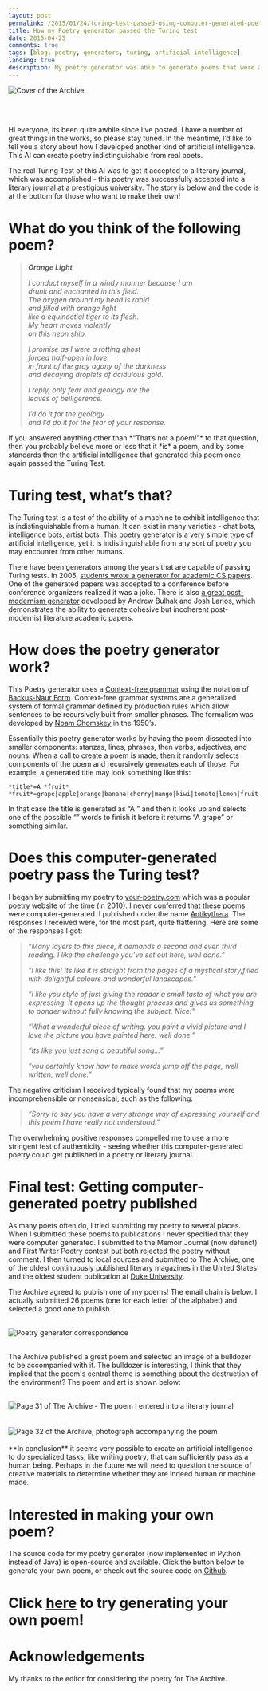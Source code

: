 ```yaml
---
layout: post
permalink: /2015/01/24/turing-test-passed-using-computer-generated-poetry/index.html
title: How my Poetry generator passed the Turing test
date: 2015-04-25
comments: true
tags: [blog, poetry, generators, turing, artificial intelligence]
landing: true
description: My poetry generator was able to generate poems that were able to get published in a real literary journal.
---
```


![Cover of the Archive](http://rpiai.com/assets/images/the_archive_cover.jpg)

<br><br>

Hi everyone, its been quite awhile since I’ve posted. I have a number of
great things in the works, so please stay tuned. In the meantime, I’d
like to tell you a story about how I developed another kind of
artificial intelligence. This AI can create poetry indistinguishable
from real poets.

The real Turing Test of this AI was to get it accepted to a literary
journal, which was accomplished - this poetry was successfully accepted
into a literary journal at a prestigious university. The story is below
and the code is at the bottom for those who want to make their own!

What do you think of the following poem?
========================================

<div id="poem">
<blockquote><p><strong><em>Orange Light</em></strong></p>
<p><em>I conduct myself in a windy manner because I am</em><br />
<em> drunk and enchanted in this field.</em><br />
<em> The oxygen around my head is rabid</em><br />
<em> and filled with orange light</em><br />
<em> like a equinoctial tiger to its flesh.</em><br />
<em> My heart moves violently</em><br />
<em> on this neon ship.</em></p>
<p><em>I promise as I were a rotting ghost</em><br />
<em> forced half-open in love</em><br />
<em> in front of the gray agony of the darkness</em><br />
<em> and decaying droplets of acidulous gold.</em></p>
<p><em>I reply, only fear and geology are the</em><br />
<em> leaves of belligerence.</em></p>
<p><em>I&#8217;d do it for the geology</em><br />
<em> and I&#8217;d do it for the fear of your response.</em></p></blockquote>
</div>
If you answered anything other than *“That’s not a poem!”* to that
question, then you probably believe more or less that it *is* a poem,
and by some standards then the artificial intelligence that generated
this poem once again passed the Turing Test.

Turing test, what’s that?
=========================

The Turing test is a test of the ability of a machine to exhibit
intelligence that is indistinguishable from a human. It can exist in
many varieties - chat bots, intelligence bots, artist bots. This poetry
generator is a very simple type of artificial intelligence, yet it is
indistinguishable from any sort of poetry you may encounter from other
humans.

There have been generators among the years that are capable of passing
Turing tests. In 2005, [students wrote a generator for academic CS
papers](http://pdos.csail.mit.edu/scigen/). One of the generated papers
was accepted to a conference before conference organizers realized it
was a joke. There is also [a great post-modernism
generator](http://www.elsewhere.org/pomo/) developed by Andrew Bulhak
and Josh Larios, which demonstrates the ability to generate cohesive but
incoherent post-modernist literature academic papers.

How does the poetry generator work?
===================================

This Poetry generator uses a [Context-free
grammar](https://en.wikipedia.org/wiki/Context-free_grammar) using the
notation of [Backus-Naur
Form](https://en.wikipedia.org/wiki/Backus%E2%80%93Naur_Form).
Context-free grammar systems are a generalized system of formal grammar
defined by production rules which allow sentences to be recursively
built from smaller phrases. The formalism was developed by [Noam
Chomskey](https://en.wikipedia.org/wiki/Noam_Chomsky) in the 1950’s.

Essentially this poetry generator works by having the poem dissected
into smaller components: stanzas, lines, phrases, then verbs,
adjectives, and nouns. When a call to create a poem is made, then it
randomly selects components of the poem and recursively generates each
of those. For example, a generated title may look something like this:

    *title*=A *fruit*
    *fruit*=grape|apple|orange|banana|cherry|mango|kiwi|tomato|lemon|fruit

In that case the title is generated as “A ” and then it looks up and
selects one of the possible “” words to finish it before it returns “A
grape” or something similar.

Does this computer-generated poetry pass the Turing test?
=========================================================

I began by submitting my poetry to
[your-poetry.com](http://www.your-poetry.com/index.php) which was a
popular poetry website of the time (in 2010). I never conferred that
these poems were computer-generated. I published under the name
[Antikythera](http://www.your-poetry.com/modules.php?name=Your_Account&op=userinfo&username=antikythera).
The responses I received were, for the most part, quite flattering. Here
are some of the responses I got:

> *“Many layers to this piece, it demands a second and even third
> reading. I like the challenge you’ve set out here, well done.”*
>
> *"I like this!* *Its like it is straight from the pages of a mystical
> story,filled with delightful colours and wonderful landscapes."*
>
> *“I like you style of just giving the reader a small taste of what you
> are expressing. It opens up the thought process and gives us something
> to ponder without fully knowing the subject. Nice!”*
>
> *“What a wonderful piece of writing. you paint a vivid picture and I
> love the picture you have painted here. well done.”*
>
> *“Its like you just sang a beautiful song…”*
>
> *“you certainly know how to make words jump off the page, well
> written, well done.”*

The negative criticism I received typically found that my poems were
incomprehensible or nonsensical, such as the following:

> *“Sorry to say you have a very strange way of expressing yourself and
> this poem I have really not understood.”*

The overwhelming positive responses compelled me to use a more stringent
test of authenticity - seeing whether this computer-generated poetry
could get published in a poetry or literary journal.

Final test: Getting computer-generated poetry published
=======================================================

As many poets often do, I tried submitting my poetry to several places.
When I submitted these poems to publications I never specified that they
were computer generated. I submitted to the Memoir Journal (now defunct)
and First Writer Poetry contest but both rejected the poetry without
comment. I then turned to local sources and submitted to The Archive,
one of the oldest continuously published literary magazines in the
United States and the oldest student publication at [Duke
University](https://dukearchive.wordpress.com/).

The Archive agreed to publish one of my poems! The email chain is below.
I actually submitted 26 poems (one for each letter of the alphabet) and
selected a good one to publish.

<br>
<div class="row">
<div class="col-md-3"></div>
<div class="col-md-6"><img src="http://{{ site.url }}{{ site.baseurl }}/assets/images/the_archive_email.jpg" alt="Poetry generator correspondence" class="img-responsive center-block"></div>
<div class="col-md-3"></div>
</div>
<br> 
           
The Archive published a great poem and selected an image of a bulldozer
to be accompanied with it. The bulldozer is interesting, I think that
they implied that the poem's central theme is something about the
destruction of the environment? The poem and art is shown below:

<br>
<div class="row">
<div class="col-md-3"></div>
<div class="col-md-6"><img src="http://{{ site.url }}{{ site.baseurl }}/assets/images/the_archive_pg31.jpg" alt="Page 31 of The Archive - The poem I entered into a literary journal" class="img-responsive center-block"></div>
<div class="col-md-3"></div>
</div>
<br>             
<br>
<div class="row">
<div class="col-md-3"></div>
<div class="col-md-6"><img src="http://{{ site.url }}{{ site.baseurl }}/assets/images/the_archive_pg32.jpg" alt="Page 32 of the Archive, photograph accompanying the poem" class="img-responsive center-block"></div>
<div class="col-md-3"></div>
</div>
<br>
**In conclusion** it seems very possible to create an artificial
intelligence to do specialized tasks, like writing poetry, that can
sufficiently pass as a human being. Perhaps in the future we will need
to question the source of creative materials to determine whether they
are indeed human or machine made.

**Interested in making your own poem?**
=======================================

The source code for my poetry generator (now implemented in Python
instead of Java) is open-source and available. Click the button below to
generate your own poem, or check out the source code on
[Github](https://github.com/schollz/poetry-generator).

Click [here](http://www.poetrygenerator.ninja) to try generating your own poem!
===============================================================================

Acknowledgements
================

My thanks to the editor for considering the poetry for The Archive.
